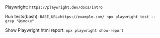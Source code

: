 Playwright:
```https://playwright.dev/docs/intro```

Run tests(bash):
```BASE_URL=https://example.com/ npx playwright test --grep "@smoke"```

Show Playwright html report:
```npx playwright show-report```